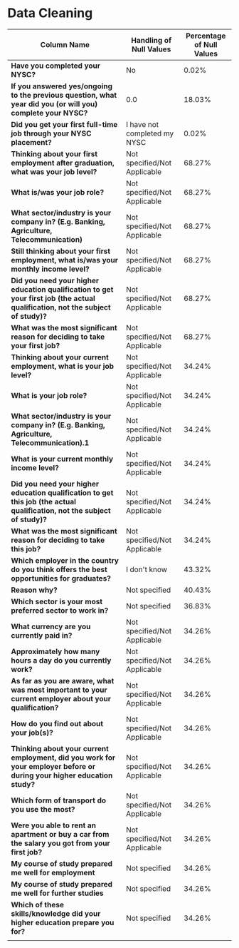 # Data Cleaning

| **Column Name**                                                 | **Handling of Null Values**     | **Percentage of Null Values** |
|----------------------------------------------------------------|----------------------------|---------------------------|
| **Have you completed your NYSC?**                               | No | 0.02%                       |
| **If you answered yes/ongoing to the previous question, what year did you (or will you) complete your NYSC?**                                     | 0.0 | 18.03%                       |
| **Did you get your first full-time job through your NYSC placement?** | I have not completed my NYSC | 0.02%                       |
| **Thinking about your first employment after graduation, what was your job level?**     | Not specified/Not Applicable | 68.27%                       |
| **What is/was your job role?**                                  | Not specified/Not Applicable | 68.27%                       |
| **What sector/industry is your company in? (E.g. Banking, Agriculture, Telecommunication)** | Not specified/Not Applicable | 68.27% |
| **Still thinking about your first employment, what is/was your monthly income level?** | Not specified/Not Applicable | 68.27%                       |
| **Did you need your higher education qualification to get your first job (the actual qualification, not the subject of study)?** | Not specified/Not Applicable | 68.27% |
| **What was the most significant reason for deciding to take your first job?** | Not specified/Not Applicable | 68.27%                     |
| **Thinking about your current employment, what is your job level?** | Not specified/Not Applicable | 34.24%                       |
| **What is your job role?**                                      | Not specified/Not Applicable | 34.24%                       |
| **What sector/industry is your company in? (E.g. Banking, Agriculture, Telecommunication).1** | Not specified/Not Applicable | 34.24% |
| **What is your current monthly income level?** | Not specified/Not Applicable | 34.24%                       |
| **Did you need your higher education qualification to get this job (the actual qualification, not the subject of study)?** | Not specified/Not Applicable | 34.24% |
| **What was the most significant reason for deciding to take this job?** | Not specified/Not Applicable | 34.24%                     |
| **Which employer in the country do you think offers the best opportunities for graduates?** | I don't know | 43.32% |
| **Reason why?** | Not specified | 40.43%                       |
| **Which sector is your most preferred sector to work in?** | Not specified | 36.83%                       |
| **What currency are you currently paid in?**                        | Not specified/Not Applicable | 34.26%                       |
| **Approximately how many hours a day do you currently work?**         | Not specified/Not Applicable | 34.26%                       |
| **As far as you are aware, what was most important to your current employer about your qualification?** | Not specified/Not Applicable | 34.26% |
| **How do you find out about your job(s)?**                           | Not specified/Not Applicable | 34.26%                       |
| **Thinking about your current employment, did you work for your employer before or during your higher education study?** | Not specified/Not Applicable | 34.26% |
| **Which form of transport do you use the most?**                    | Not specified/Not Applicable | 34.26%                       |
| **Were you able to rent an apartment or buy a car from the salary you got from your first job?** | Not specified/Not Applicable | 34.26% |
| **My course of study prepared me well for employment** | Not specified | 34.26%                     |
| **My course of study prepared me well for further studies** | Not specified | 34.26%                     |
| **Which of these skills/knowledge did your higher education prepare you for?** | Not specified | 34.26% |
              |
